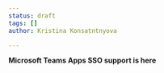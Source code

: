 ```yaml
---
status: draft
tags: []
author: Kristina Konsatntnyova

---
```

**Microsoft Teams Apps SSO support is here**